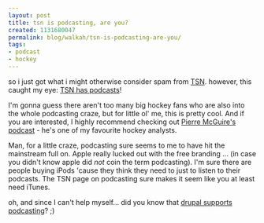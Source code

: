 ```yaml
---
layout: post
title: tsn is podcasting, are you?
created: 1131680047
permalink: blog/walkah/tsn-is-podcasting-are-you/
tags:
- podcast
- hockey
---
```

so i just got what i might otherwise consider spam from <a href="http://www.tsn.ca/">TSN</a>. however, this caught my eye: <a href="http://www.tsn.ca/podcasts/">TSN has podcasts</a>!

I'm gonna guess there aren't too many big hockey fans who are also into the whole podcasting craze, but for little ol' me, this is pretty cool. And if you are interested, I highly recommend checking out <a href="http://www.tsn.ca/podcasts/monsterpodcast.xml">Pierre McGuire's podcast</a> - he's one of my favourite hockey analysts.

Man, for a little craze, podcasting sure seems to me to have hit the mainstream full on. Apple really lucked out with the free branding ... (in case you didn't know apple did *not* coin the term podcasting). I'm sure there are people buying iPods 'cause they think they need to just to listen to their podcasts. The TSN page on podcasting sure makes it seem like you at least need iTunes.

oh, and since I can't help myself... did you know that <a href="http://acko.net/dumpx/podcast.png">drupal supports podcasting</a>? ;)

